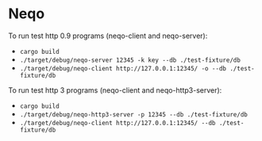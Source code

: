 # Neqo

To run test http 0.9 programs (neqo-client and neqo-server):

* `cargo build`
* `./target/debug/neqo-server 12345 -k key --db ./test-fixture/db`
* `./target/debug/neqo-client http://127.0.0.1:12345/ -o --db ./test-fixture/db`

To run test http 3 programs (neqo-client and neqo-http3-server):

* `cargo build`
* `./target/debug/neqo-http3-server -p 12345 --db ./test-fixture/db`
* `./target/debug/neqo-client http://127.0.0.1:12345/ --db ./test-fixture/db`

